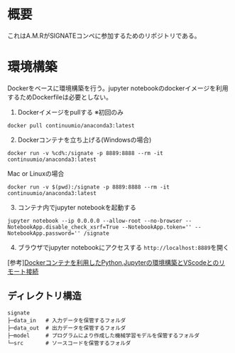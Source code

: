 # 概要

これはA.M.RがSIGNATEコンペに参加するためのリポジトリである。


# 環境構築

Dockerをベースに環境構築を行う。jupyter notebookのdockerイメージを利用するためDockerfileは必要としない。
1. Dockerイメージをpullする ※初回のみ
```
docker pull continuumio/anaconda3:latest
```
2. Dockerコンテナを立ち上げる(Windowsの場合)
```
docker run -v %cd%:/signate -p 8889:8888 --rm -it continuumio/anaconda3:latest
```
Mac or Linuxの場合
```
docker run -v $(pwd):/signate -p 8889:8888 --rm -it continuumio/anaconda3:latest
```
3. コンテナ内でjupyter notebookを起動する
```
jupyter notebook --ip 0.0.0.0 --allow-root --no-browser --NotebookApp.disable_check_xsrf=True --NotebookApp.token='' --NotebookApp.password='' /signate
```
4. ブラウザでjupyter notebookにアクセスする
`http://localhost:8889`を開く

[参考][Dockerコンテナを利用したPython,Jupyterの環境構築とVScodeとのリモート接続](https://qiita.com/sumiyoshi01/items/06d5277692f0444473b9)

## ディレクトリ構造

```
signate
├─data_in	# 入力データを保管するフォルダ
├─data_out	# 出力データを保管するフォルダ
├─model		# プログラムにより作成した機械学習モデルを保管するフォルダ
└─src		# ソースコードを保管するフォルダ
```
